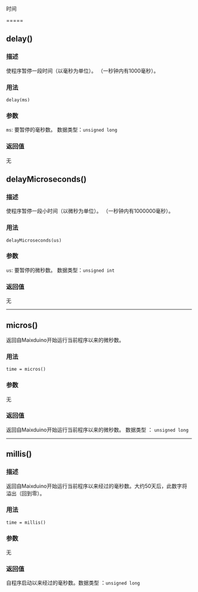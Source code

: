 时间

=====

## delay()

### 描述


使程序暂停一段时间（以毫秒为单位）。 （一秒钟内有1000毫秒）。

### 用法

`delay(ms)`

### 参数

`ms`: 要暂停的毫秒数。 数据类型：`unsigned long`

### 返回值

无

## delayMicroseconds()

### 描述

使程序暂停一段小时间（以微秒为单位）。 （一秒钟内有1000000毫秒）。

### 用法

`delayMicroseconds(us)`

### 参数

`us`: 要暂停的微秒数。 数据类型：`unsigned int`

### 返回值

无

-----

## micros()

返回自Maixduino开始运行当前程序以来的微秒数。

### 用法

`time = micros()`

### 参数

无

### 返回值

返回自Maixduino开始运行当前程序以来的微秒数。 数据类型 ： `unsigned long`

-----

## millis()

### 描述


返回自Maixduino开始运行当前程序以来经过的毫秒数。大约50天后，此数字将溢出（回到零）。

### 用法

`time = millis()`

### 参数

无

### 返回值

自程序启动以来经过的毫秒数。数据类型 ：`unsigned long`

